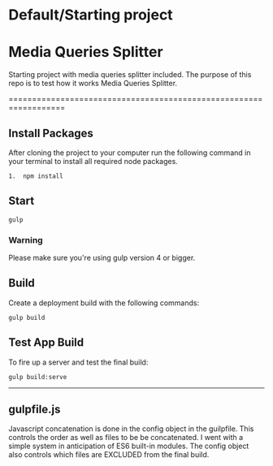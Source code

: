 # Default/Starting project

# Media Queries Splitter

Starting project with media queries splitter included. The purpose of this repo is to test how it works Media Queries Splitter.

==================================================================

## Install Packages

After cloning the project to your computer run the following command in your terminal to install all required node packages.

	1.  npm install
		

## Start

	gulp

### Warning
Please make sure you're using gulp version 4 or bigger.

## Build

Create a deployment build with the following commands:

	gulp build

## Test App Build

To fire up a server and test the final build:

	gulp build:serve

---------------------------------------

## gulpfile.js
Javascript concatenation is done in the config object in the guilpfile.  This controls the order as well as files to be be concatenated.  I went with a simple system in anticipation of ES6 built-in modules.  The config object also controls which files are EXCLUDED from the final build.